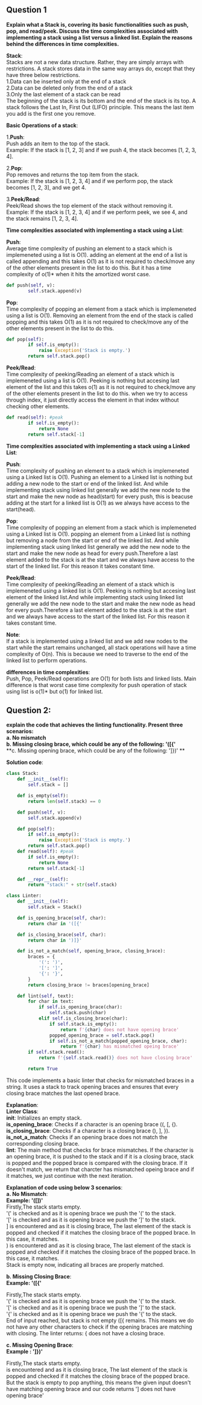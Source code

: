 ## Question 1
**Explain what a Stack is, covering its basic functionalities such as push, pop, and read/peek. Discuss the time complexities associated with implementing a stack using a list versus a linked list. Explain the reasons behind the differences in time complexities.**<br>

**Stack**:<br>
Stacks are not a new  data structure. Rather, they are simply arrays with restrictions. A stack stores data in the same way arrays do, except that they have three below restrictions.<br>
1.Data can be inserted only at the end of a stack<br>
2.Data can be deleted only from the end of a stack<br>
3.Only the last element of a stack can be read<br>
The beginning of the stack is its bottom and the end of the stack is its top. A stack  follows the Last In, First Out (LIFO) principle. This means the last item you add is the first one you remove.<br>

**Basic Operations of a stack**:<br>

1.**Push**:<br>
Push adds an item to the top of the stack.<br>
Example: If the stack is [1, 2, 3] and if we push 4, the stack becomes [1, 2, 3, 4].<br>

2.**Pop**:<br>
Pop removes and returns the top item from the stack.<br>
Example: If the stack is [1, 2, 3, 4] and if we perform pop, the stack becomes [1, 2, 3], and we get 4.<br>

3.**Peek/Read**:<br>
Peek/Read shows the top element of the stack without removing it.<br>
Example: If the stack is [1, 2, 3, 4] and if we perform peek, we see 4, and the stack remains [1, 2, 3, 4].<br>

**Time complexities associated with implementing a stack using a List**:<br>

**Push**:<br>
Average time complexity of pushing an element to a stack which is implemeneted using a list is O(1). adding an element at the end of a list is called appending and this takes O(1) as it is not required to check/move any of the other elements present in the list to do this. But it has a time complexity of o(1)* when it hits the amortized worst case.<br>

~~~python
def push(self, v):
        self.stack.append(v)
~~~

**Pop**:<br>
Time complexity of popping an element from a stack which is implemeneted using a list is O(1). Removing an element from the end of the stack is called popping and this takes O(1) as it is not required to check/move any of the other elements present in the list to do this.<br>

~~~python
def pop(self):
        if self.is_empty():
            raise Exception('Stack is empty.')
        return self.stack.pop()
~~~

**Peek/Read**:<br>
Time complexity of peeking/Reading an element of a stack which is implemeneted using a list is O(1). Peeking is nothing but accesing last element of the list and this takes o(1) as it is not required to check/move any of the other elements present in the list to do this. when we try to access through index, it just directly access the element in that index without checking other elements.<br>

~~~python
def read(self): #peak
        if self.is_empty():
            return None
        return self.stack[-1]
~~~

**Time complexities associated with implementing a stack using a Linked List**:<br>

**Push**:<br>
Time complexity of pushing an element to a stack which is implemeneted using a Linked list is O(1). Pushing an element to a Linked list is nothing but adding a new node to the start or end of the linked list. And while implementing stack using linked list generally we add the new node to the start and make the new node as head(start) for every push, this is beacuse adding at the start for a linked list is O(1) as we always have access to the start(head).<br>

**Pop**:<br>
Time complexity of popping an element from a stack which is implemeneted using a Linked list is O(1). popping an element from a Linked list is nothing but removing a node from the start or end of the linked list. And while implementing stack using linked list generally we add the new node to the start and make the new node as head for every push.Therefore a last element added to the stack is at the start and we always have access to the start of the linked list. For this reason it takes constant time.<br>

**Peek/Read**:<br>
Time complexity of peeking/Reading an element of a stack which is implemeneted using a linked list is O(1). Peeking is nothing but accesing last element of the linked list.And while implementing stack using linked list generally we add the new node to the start and make the new node as head for every push.Therefore a last element added to the stack is at the start and we always have access to the start of the linked list. For this reason it takes constant time.<br>

**Note**:<br>
If a stack is implemented using a linked list and we add new nodes to the start while the start remains unchanged, all stack operations will have a time complexity of O(n). This is because we need to traverse to the end of the linked list to perform operations.<br>

**differences in time complexities**:<br>
Push, Pop, Peek/Read operations are O(1) for both lists and linked lists. Main difference is that worst case time complexity for push operation of stack using list is o(1)* but o(1) for linked list. <br>

## Question 2:
**explain the code that achieves the linting functionality. Present three scenarios:**<br>
   **a. No mismatch**<br>
   **b. Missing closing brace, which could be any of the following: '([{'**<br>
   **c. Missing opening brace, which could be any of the following: ']})' **<br>

**Solution code**:<br>
~~~python
class Stack:
    def __init__(self):
        self.stack = []

    def is_empty(self):
        return len(self.stack) == 0

    def push(self, v):
        self.stack.append(v)

    def pop(self):
        if self.is_empty():
            raise Exception('Stack is empty.')
        return self.stack.pop()
    def read(self): #peak
        if self.is_empty():
            return None
        return self.stack[-1]

    def __repr__(self):
        return "stack:" + str(self.stack)

class Linter:
    def __init__(self):
        self.stack = Stack()

    def is_opening_brace(self, char):
        return char in '([{'

    def is_closing_brace(self, char):
        return char in ')]}'

    def is_not_a_match(self, opening_brace, closing_brace):
        braces = {
            '(': ')',
            '[': ']',
            '{': '}',
        }
        return closing_brace != braces[opening_brace]

    def lint(self, text):
        for char in text:
            if self.is_opening_brace(char):
                self.stack.push(char)
            elif self.is_closing_brace(char):
                if self.stack.is_empty():
                    return f'{char} does not have opening brace'
                popped_opening_brace = self.stack.pop()
                if self.is_not_a_match(popped_opening_brace, char):
                    return f'{char} has mismatched opeing brace'
        if self.stack.read():
            return f'{self.stack.read()} does not have closing brace'

        return True
~~~

This code implements a basic linter that checks for mismatched braces in a string. It uses a stack to track opening braces and ensures that every closing brace matches the last opened brace. <br>

**Explanation**:<br>
**Linter Class**:<br>
__init__: Initializes an empty stack.<br>
**is_opening_brace**: Checks if a character is an opening brace ((, [, {).<br>
**is_closing_brace**: Checks if a character is a closing brace (), ], }).<br>
**is_not_a_match**: Checks if an opening brace does not match the corresponding closing brace.<br>
**lint**: The main method that checks for brace mismatches. If the character is an opening brace, it is pushed to the stack and if it is a closing brace, stack is popped and the popped brace is compared with the closing brace. If it doesn't match, we return that charcter has mismatched opeing brace and if it matches, we just continue with the next iteration.

**Explanation of code using below 3 scenarios**:<br>
**a. No Mismatch**:<br>
**Example: '([])'**<br>
Firstly,The stack starts empty.<br>
'(' is checked and as it is opening brace we push the '(' to the stack.<br>
'[' is checked and as it is opening brace we push the ']' to the stack.<br>
] is encountered and as it is closing brace, The last element of the stack is popped and checked if it matches the closing brace of the popped brace. In this case, it matches.<br>
 ) is encountered and as it is closing brace, The last element of the stack is popped and checked if it matches the closing brace of the popped brace. In this case, it matches.<br>
Stack is empty now, indicating all braces are properly matched.<br>

**b. Missing Closing Brace**:<br>
**Example: '([{'**

Firstly,The stack starts empty.<br>
'(' is checked and as it is opening brace we push the '(' to the stack.<br>
'[' is checked and as it is opening brace we push the ']' to the stack.<br>
'{' is checked and as it is opening brace we push the '{' to the stack.<br>
End of input reached, but stack is not empty ([{ remains. This means we do not have any other characters to check if the opening braces are matching with closing.
The linter returns: { does not have a closing brace.

**c. Missing Opening Brace**:<br>
**Example : ']})'**<br>

Firstly,The stack starts empty.<br>
 is encountered and as it is closing brace, The last element of the stack is popped and checked if it matches the closing brace of the popped brace. But the stack is empty to pop anything, this means the given input doesn't have matching opening brace and our code returns '] does not have opening brace'

 
 

